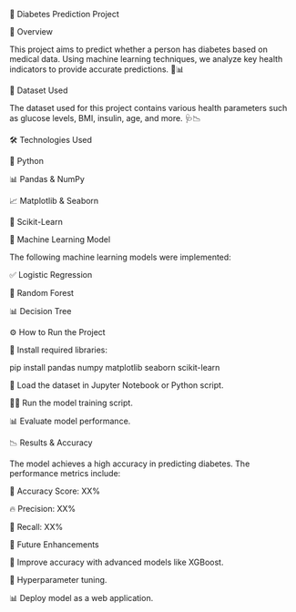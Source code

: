🏥 Diabetes Prediction Project

📌 Overview

This project aims to predict whether a person has diabetes based on medical data. Using machine learning techniques, we analyze key health indicators to provide accurate predictions. 🔬📊

📂 Dataset Used

The dataset used for this project contains various health parameters such as glucose levels, BMI, insulin, age, and more. 🩺📉

🛠️ Technologies Used

🐍 Python

📊 Pandas & NumPy

📈 Matplotlib & Seaborn

🤖 Scikit-Learn

🤖 Machine Learning Model

The following machine learning models were implemented:

✅ Logistic Regression

🌲 Random Forest

📊 Decision Tree

⚙️ How to Run the Project

🔽 Install required libraries:

pip install pandas numpy matplotlib seaborn scikit-learn

📂 Load the dataset in Jupyter Notebook or Python script.

🏃‍♂️ Run the model training script.

📊 Evaluate model performance.

📉 Results & Accuracy

The model achieves a high accuracy in predicting diabetes. The performance metrics include:

🎯 Accuracy Score: XX%

🔥 Precision: XX%

📌 Recall: XX%

🚀 Future Enhancements

📌 Improve accuracy with advanced models like XGBoost.

🔄 Hyperparameter tuning.

📊 Deploy model as a web application.

